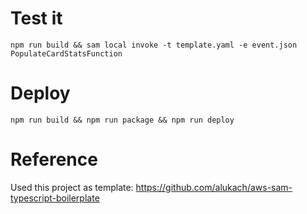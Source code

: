 # Test it

```
npm run build && sam local invoke -t template.yaml -e event.json PopulateCardStatsFunction
```

# Deploy

```
npm run build && npm run package && npm run deploy
```

# Reference

Used this project as template: https://github.com/alukach/aws-sam-typescript-boilerplate
